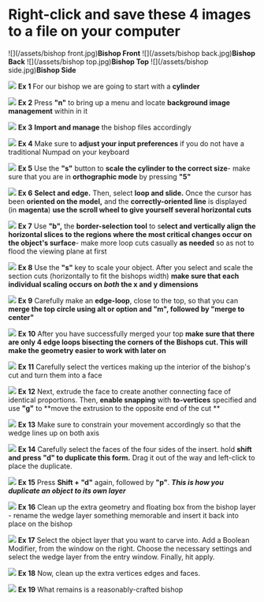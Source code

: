 # Right-click and save these 4 images to a file on your computer
![](/assets/bishop front.jpg)**Bishop Front**
![](/assets/bishop back.jpg)**Bishop Back**
![](/assets/bishop top.jpg)**Bishop Top**
![](/assets/bishop side.jpg)**Bishop Side**

![](/assets/D_1.jpg)
**Ex 1**
For our bishop we are going to start with a **cylinder**

![](/assets/D_2.jpg)
**Ex 2**
Press **"n"** to bring up a menu and locate **background image management** within in it

![](/assets/D_3.jpg)
**Ex 3**
**Import and manage** the bishop files accordingly

![](/assets/D_4.jpg)
**Ex 4**
Make sure to **adjust your input preferences** if you do not have a traditional Numpad on your keyboard

![](/assets/D_5.jpg)
**Ex 5**
Use the **"s"** button to **scale the cylinder to the correct size**- make sure that you are in **orthographic mode** by pressing **"5"**

![](/assets/D_6.jpg)
**Ex 6**
**Select and edge.** Then, select **loop and slide.** Once the cursor has been **oriented on the model,** and the **correctly-oriented line** is displayed (in **magenta**) **use the scroll wheel to give yourself several horizontal cuts**

![](/assets/D_7.jpg)
**Ex 7**
Use **"b",** the **border-selection tool** to s**elect and vertically align the horizontal slices to the regions where the most critical changes occur on the object's surface**- make more loop cuts casually **as needed** so as not to flood the viewing plane at first

![](/assets/D_8.jpg)
**Ex 8**
Use the **"s"** key to scale your object. After you select and scale the section cuts (horizontally to fit the bishops width) **make sure that each individual scaling occurs on _both_ the x and y dimensions**

![](/assets/D_9.jpg)
**Ex 9**
Carefully make an **edge-loop**, close to the top, so that you can **merge the top circle using alt or option and "m", followed by "merge to center"**

![](/assets/D_10.jpg)
**Ex 10**
After you have successfully merged your top **make sure that there are only 4 edge loops bisecting the corners of the Bishops cut. This will make the geometry easier to work with later on**

![](/assets/D_11.jpg)
**Ex 11**
Carefully select the vertices making up the interior of the bishop's cut and turn them into a face

![](/assets/D_12.jpg)
**Ex 12**
Next, extrude the face to create another connecting face of identical proportions. Then, **enable snapping** with **to-vertices** specified and use **"g"** to **move the extrusion to the opposite end of the cut **

![](/assets/D_13.jpg)
**Ex 13**
Make sure to constrain your movement accordingly so that the wedge lines up on both axis

![](/assets/D_14.jpg)
**Ex 14**
Carefully select the faces of the four sides of the insert. hold **shift and press "d" to duplicate this form.** Drag it out of the way and left-click to place the duplicate.

![](/assets/D_15.jpg)
**Ex 15**
Press **Shift + "d"** again, followed by **"p"**. **_This is how you duplicate an object to its own layer_**

![](/assets/D_16.jpg)
**Ex 16**
Clean up the extra geometry and floating box from the bishop layer - rename the wedge layer something memorable and insert it back into place on the bishop

![](/assets/D_17.jpg)
**Ex 17**
Select the object layer that you want to carve into. Add a Boolean Modifier, from the window on the right. Choose the necessary settings and select the wedge layer from the entry window. Finally, hit apply.

![](/assets/D_18.jpg)
**Ex 18**
Now, clean up the extra vertices edges and faces.

![](/assets/D_19.jpg)
**Ex 19**
What remains is a reasonably-crafted bishop
